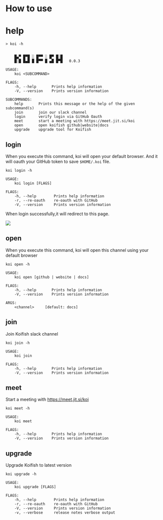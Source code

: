 # How to use

# help

```shell script
> koi -h


    █▄▀ █▀█ ░ █▀▀ ░ █▀ █░█
    █░█ █▄█ █ █▀▀ █ ▄█ █▀█   0.0.3

USAGE:
    koi <SUBCOMMAND>

FLAGS:
    -h, --help       Prints help information
    -V, --version    Prints version information

SUBCOMMANDS:
    help       Prints this message or the help of the given subcommand(s)
    join       join our slack channel
    login      verify login via GitHub Oauth
    meet       start a meeting with https://meet.jit.si/koi
    open       open koifish github|website|docs
    upgrade    upgrade tool for Koifish

```

## login

When you execute this command, koi will open your default browser. 
And it will oauth your GitHub token to save `$HOME/.koi` file.
  
```shell script
koi login -h

USAGE:
    koi login [FLAGS]

FLAGS:
    -h, --help        Prints help information
    -r, --re-oauth    re-oauth with GitHub
    -V, --version     Prints version information
``` 

When login successfully,it will redirect to this page.  

![](https://user-images.githubusercontent.com/25944814/89096743-62784780-d40b-11ea-8a50-8ec50e1ea550.png)

## open

When you execute this command, koi will open this channel 
using your default browser 

```shell script
koi open -h

USAGE:
    koi open [github | website | docs] 

FLAGS:
    -h, --help       Prints help information
    -V, --version    Prints version information

ARGS:
    <channel>     [default: docs]

``` 

## join

Join Koifish slack channel

```shell script
koi join -h 

USAGE:
    koi join

FLAGS:
    -h, --help       Prints help information
    -V, --version    Prints version information

```

## meet

Start a meeting with https://meet.jit.si/koi

```shell script
koi meet -h

USAGE:
    koi meet

FLAGS:
    -h, --help       Prints help information
    -V, --version    Prints version information
```

## upgrade

Upgrade Koifish to latest version

```shell script
koi upgrade -h

USAGE:
    koi upgrade [FLAGS]

FLAGS:
    -h, --help        Prints help information
    -r, --re-oauth    re-oauth with GitHub
    -V, --version     Prints version information
    -v, --verbose     release notes verbose output
```